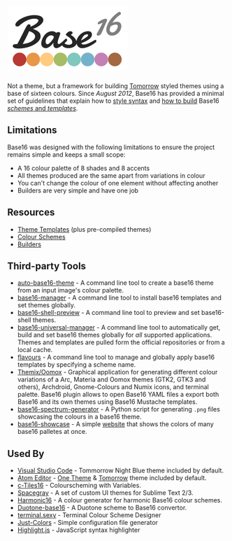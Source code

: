 # ![Base16](logo.png)
Not a theme, but a framework for building [Tomorrow](https://github.com/chriskempson/tomorrow-theme) styled themes using a base of sixteen colours. Since _August 2012_, Base16 has provided a minimal set of guidelines that explain how to [style syntax](https://github.com/chriskempson/base16/blob/main/styling.md) and [how to build](https://github.com/chriskempson/base16/blob/main/builder.md) Base16 [_schemes_ and _templates_](https://github.com/chriskempson/base16/blob/main/file.md).

## Limitations
Base16 was designed with the following limitations to ensure the project remains simple and keeps a small scope:
* A 16 colour palette of 8 shades and 8 accents
* All themes produced are the same apart from variations in colour
* You can't change the colour of one element without affecting another
* Builders are very simple and have one job

## Resources
* [Theme Templates](https://github.com/chriskempson/base16-templates-source) (plus pre-compiled themes)
* [Colour Schemes](https://github.com/chriskempson/base16-schemes-source)
* [Builders](https://github.com/chriskempson/base16-builder-php)

## Third-party Tools
* [auto-base16-theme](https://github.com/makuto/auto-base16-theme) - A command line tool to create a base16 theme from an input image's colour palette.
* [base16-manager](https://github.com/AuditeMarlow/base16-manager) - A command line tool to install base16 templates and set themes globally.
* [base16-shell-preview](https://github.com/nvllsvm/base16-shell-preview) - A command line tool to preview and set base16-shell themes.
* [base16-universal-manager](https://github.com/binaryplease/base16-universal-manager) - A command line tool to automatically get, build and set base16 themes globally for *all* supported applications. Themes and templates are pulled form the official repositories or from a local cache.
* [flavours](https://github.com/misterio77/flavours) - A command line tool to manage and globally apply base16 templates by specifying a scheme name.
* [Themix/Oomox](https://github.com/themix-project/oomox) - Graphical application for generating different colour variations of a Arc, Materia and Oomox themes (GTK2, GTK3 and others), Archdroid, Gnome-Colours and Numix icons, and terminal palette. Base16 plugin allows to open Base16 YAML files a export both Base16 and its own themes using Base16 Mustache templates.
* [base16-spectrum-generator](https://github.com/alexmirrington/base16-spectrum-generator) - A Python script for generating `.png` files showcasing the colours in a base16 theme.
* [base16-showcase](https://github.com/lucasew/base16-showcase) - A simple [website](https://base16-showcase.vercel.app/) that shows the colors of many base16 palletes at once.

## Used By
* [Visual Studio Code](https://code.visualstudio.com) - Tommorrow Night Blue theme included by default.
* [Atom Editor](https://atom.io) - [One Theme](https://github.com/atom/atom/tree/master/packages/one-dark-syntax) & [Tomorrow](https://github.com/atom/atom/tree/master/packages/base16-tomorrow-dark-theme) theme included by default.
* [c-Tiles16](https://github.com/atelierbram/c-tiles16) - Colourscheming with Variables.
* [Spacegray](https://github.com/kkga/spacegray) - A set of custom UI themes for Sublime Text 2/3.
* [Harmonic16](http://janniks.github.io/harmonic16) - A colour generator for harmonic Base16 colour schemes.
* [Duotone-base16](https://github.com/davidosomething/duotone-base16) - A Duotone scheme to Base16 convertor.
* [terminal.sexy](https://terminal.sexy) - Terminal Colour Scheme Designer
* [Just-Colors](https://github.com/andreyvpng/just-colors) - Simple configuration file generator
* [Highlight.js](https://highlightjs.org) - JavaScript syntax highlighter
